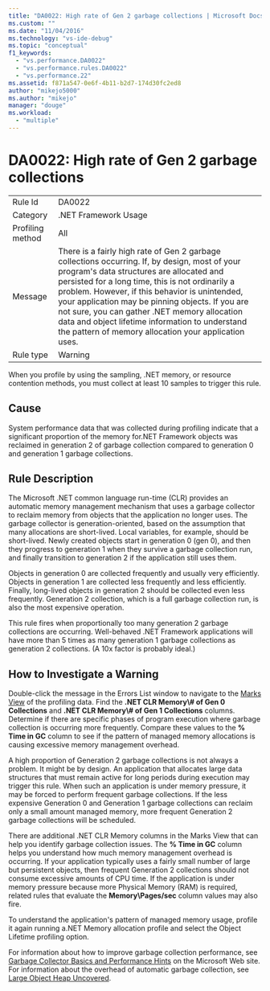 ```yaml
---
title: "DA0022: High rate of Gen 2 garbage collections | Microsoft Docs"
ms.custom: ""
ms.date: "11/04/2016"
ms.technology: "vs-ide-debug"
ms.topic: "conceptual"
f1_keywords: 
  - "vs.performance.DA0022"
  - "vs.performance.rules.DA0022"
  - "vs.performance.22"
ms.assetid: f871a547-0e6f-4b11-b2d7-174d30fc2ed8
author: "mikejo5000"
ms.author: "mikejo"
manager: "douge"
ms.workload: 
  - "multiple"
---
```

# DA0022: High rate of Gen 2 garbage collections
|||  
|-|-|  
|Rule Id|DA0022|  
|Category|.NET Framework Usage|  
|Profiling method|All|  
|Message|There is a fairly high rate of Gen 2 garbage collections occurring. If, by design, most of your program's data structures are allocated and persisted for a long time, this is not ordinarily a problem. However, if this behavior is unintended, your application may be pinning objects. If you are not sure, you can gather .NET memory allocation data and object lifetime information to understand the pattern of memory allocation your application uses.|  
|Rule type|Warning|  
  
 When you profile by using the sampling, .NET memory, or resource contention methods, you must collect at least 10 samples to trigger this rule.  
  
## Cause  
 System performance data that was collected during profiling indicate that a significant proportion of the memory for.NET Framework objects was reclaimed in generation 2 of garbage collection compared to generation 0 and generation 1 garbage collections.  
  
## Rule Description  
 The Microsoft .NET common language run-time (CLR) provides an automatic memory management mechanism that uses a garbage collector to reclaim memory from objects that the application no longer uses. The garbage collector is generation-oriented, based on the assumption that many allocations are short-lived. Local variables, for example, should be short-lived. Newly created objects start in generation 0 (gen 0), and then they progress to generation 1 when they survive a garbage collection run, and finally transition to generation 2 if the application still uses them.  
  
 Objects in generation 0 are collected frequently and usually very efficiently. Objects in generation 1 are collected less frequently and less efficiently. Finally, long-lived objects in generation 2 should be collected even less frequently. Generation 2 collection, which is a full garbage collection run, is also the most expensive operation.  
  
 This rule fires when proportionally too many generation 2 garbage collections are occurring. Well-behaved .NET Framework applications will have more than 5 times as many generation 1 garbage collections as generation 2 collections. (A 10x factor is probably ideal.)  
  
## How to Investigate a Warning  
 Double-click the message in the Errors List window to navigate to the [Marks View](../profiling/marks-view.md) of the profiling data. Find the **.NET CLR Memory\\# of Gen 0 Collections** and **.NET CLR Memory\\# of Gen 1 Collections** columns. Determine if there are specific phases of program execution where garbage collection is occurring more frequently. Compare these values to the **% Time in GC** column to see if the pattern of managed memory allocations is causing excessive memory management overhead.  
  
 A high proportion of Generation 2 garbage collections is not always a problem. It might be by design. An application that allocates large data structures that must remain active for long periods during execution may trigger this rule. When such an application is under memory pressure, it may be forced to perform frequent garbage collections. If the less expensive Generation 0 and Generation 1 garbage collections can reclaim only a small amount managed memory, more frequent Generation 2 garbage collections will be scheduled.  
  
 There are additional .NET CLR Memory columns in the Marks View that can help you identify garbage collection issues. The **% Time in GC** column helps you understand how much memory management overhead is occurring. If your application typically uses a fairly small number of large but persistent objects, then frequent Generation 2 collections should not consume excessive amounts of CPU time. If the application is under memory pressure because more Physical Memory (RAM) is required, related rules that evaluate the **Memory\Pages/sec** column values may also fire.  
  
 To understand the application's pattern of managed memory usage, profile it again running a.NET Memory allocation profile and select the Object Lifetime profiling option.  
  
 For information about how to improve garbage collection performance, see [Garbage Collector Basics and Performance Hints](http://go.microsoft.com/fwlink/?LinkId=148226) on the Microsoft Web site. For information about the overhead of automatic garbage collection, see [Large Object Heap Uncovered](http://go.microsoft.com/fwlink/?LinkId=177836).